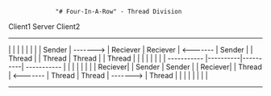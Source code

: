                  "# Four-In-A-Row" - Thread Division

  Client1                     Server                    Client2 

-----------          -----------------------          -----------
|         |          |          |          |          |         |
| Sender  | -------> | Reciever | Reciever | <------- | Sender  |
| Thread  |          | Thread   | Thread   |          | Thread  | 
|         |          |          |          |          |         |
-----------          |----------|----------|          -----------
|         |          |          |          |          |         |
| Reciever|          | Sender   |  Sender  |          | Reciever|
| Thread  | <------- | Thread   |  Thread  | -------> | Thread  |
|         |          |          |          |          |         |
-----------          -----------------------          -----------
